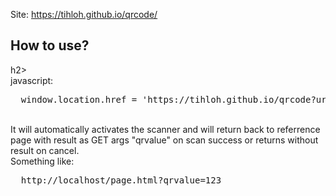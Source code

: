 Site: https://tihloh.github.io/qrcode/

<h2>How to use?</h2>h2><br>
javascript:
<pre>
  window.location.href = 'https://tihloh.github.io/qrcode?url=' + encodeURIComponent(window.location.href);
</pre>
<br>
It will automatically activates the scanner and will return back to referrence page with result as GET args "qrvalue" on scan success or returns without result on cancel.<br>
Something like:
<pre>
  http://localhost/page.html?qrvalue=123
</pre>
